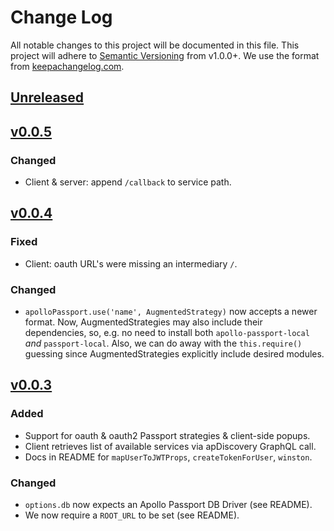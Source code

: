 # Change Log
All notable changes to this project will be documented in this file.
This project will adhere to [Semantic Versioning](http://semver.org/) from v1.0.0+.
We use the format from [keepachangelog.com](keepachangelog.com).

## [Unreleased]

## [v0.0.5]
### Changed
* Client & server: append `/callback` to service path.

## [v0.0.4]
### Fixed
* Client: oauth URL's were missing an intermediary `/`.

### Changed
* `apolloPassport.use('name', AugmentedStrategy)` now accepts a newer format.  Now,
  AugmentedStrategies may also include their dependencies, so, e.g. no need to install
  both `apollo-passport-local` *and* `passport-local`.  Also, we can do away with the
  `this.require()` guessing since AugmentedStrategies explicitly include desired modules.

## [v0.0.3]
### Added
* Support for oauth & oauth2 Passport strategies & client-side popups.
* Client retrieves list of available services via apDiscovery GraphQL call.
* Docs in README for `mapUserToJWTProps`, `createTokenForUser`, `winston`.

### Changed
* `options.db` now expects an Apollo Passport DB Driver (see README).
* We now require a `ROOT_URL` to be set (see README).

[Unreleased]: https://github.com/apollo-passport/apollo-passport/compare/master...devel
[v0.0.5]: https://github.com/apollo-passport/apollo-passport/compare/v0.0.4...v0.0.5
[v0.0.4]: https://github.com/apollo-passport/apollo-passport/compare/v0.0.3...v0.0.4
[v0.0.3]: https://github.com/apollo-passport/apollo-passport/compare/v0.0.2...v0.0.3
